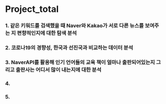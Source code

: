# Project_total

### 1. 같은 키워드를 검색했을 때 Naver와 Kakao가 서로 다른 뉴스를 보여주는 지 편향적인지에 대한 탐색 분석
### 2. 코로나19의 경향성, 한국과 선진국과 비교하는 데이터 분석 
### 3. NaverAPI를 활용해 인기 언어들의 교육 책이 얼마나 출판되어있는지 그리고 출판사는 어디서 많이 내는지에 대한 분석
### 4.
### 5.
